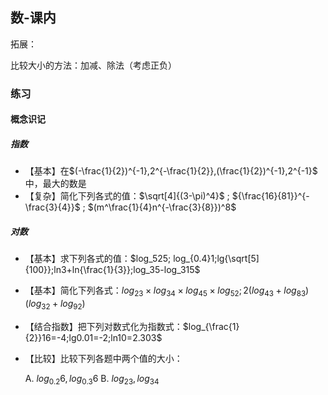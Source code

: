 ## 数-课内

拓展：

比较大小的方法：加减、除法（考虑正负）

### 练习

#### 概念识记

##### 指数

- 【基本】在$(-\frac{1}{2})^{-1},2^{-\frac{1}{2}},(\frac{1}{2})^{-1},2^{-1}$ 中，最大的数是
- 【复杂】简化下列各式的值：$\sqrt[4]{(3-\pi)^4}$ ; ${\frac{16}{81}}^{-\frac{3}{4}}$ ; $(m^\frac{1}{4}n^{-\frac{3}{8}})^8$

##### 对数

- 【基本】求下列各式的值：$log_525; log_{0.4}1;lg{\sqrt[5]{100}};ln3+ln{\frac{1}{3}};log_35-log_315$

- 【基本】简化下列各式：$log_23\times log_34\times log_45\times log_52;2(log_43+log_83)(log_32+log_92)$ 

- 【结合指数】把下列对数式化为指数式：$log_{\frac{1}{2}}16=-4;lg0.01=-2;ln10=2.303$

- 【比较】比较下列各题中两个值的大小：

    A. $log_{0.2}6,log_{0.3}6$    B. $log_23,log_34$

